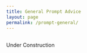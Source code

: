 ```yaml
---
title: General Prompt Advice
layout: page
permalink: /prompt-general/
---
```


##
Under Construction